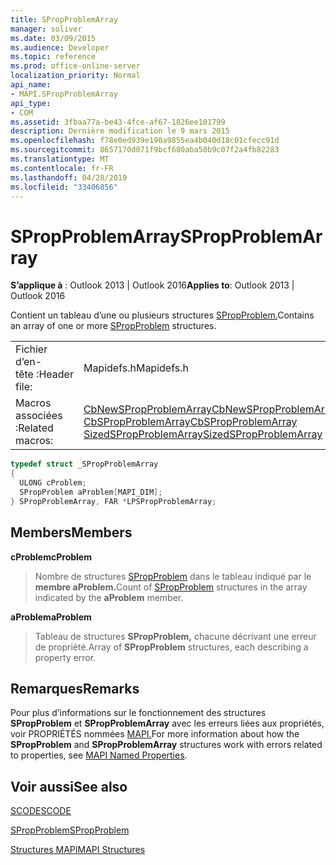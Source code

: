 ```yaml
---
title: SPropProblemArray
manager: soliver
ms.date: 03/09/2015
ms.audience: Developer
ms.topic: reference
ms.prod: office-online-server
localization_priority: Normal
api_name:
- MAPI.SPropProblemArray
api_type:
- COM
ms.assetid: 3fbaa77a-be43-4fce-af67-1826ee101799
description: Dernière modification le 9 mars 2015
ms.openlocfilehash: f78e0ed939e190a9855ea4b040d18c01cfecc91d
ms.sourcegitcommit: 8657170d071f9bcf680aba50b9c07f2a4fb82283
ms.translationtype: MT
ms.contentlocale: fr-FR
ms.lasthandoff: 04/28/2019
ms.locfileid: "33406856"
---
```

# <a name="spropproblemarray"></a><span data-ttu-id="c0e41-103">SPropProblemArray</span><span class="sxs-lookup"><span data-stu-id="c0e41-103">SPropProblemArray</span></span>

  
  
<span data-ttu-id="c0e41-104">**S’applique à** : Outlook 2013 | Outlook 2016</span><span class="sxs-lookup"><span data-stu-id="c0e41-104">**Applies to**: Outlook 2013 | Outlook 2016</span></span> 
  
<span data-ttu-id="c0e41-105">Contient un tableau d’une ou plusieurs structures [SPropProblem.](spropproblem.md)</span><span class="sxs-lookup"><span data-stu-id="c0e41-105">Contains an array of one or more [SPropProblem](spropproblem.md) structures.</span></span> 
  
|||
|:-----|:-----|
|<span data-ttu-id="c0e41-106">Fichier d’en-tête :</span><span class="sxs-lookup"><span data-stu-id="c0e41-106">Header file:</span></span>  <br/> |<span data-ttu-id="c0e41-107">Mapidefs.h</span><span class="sxs-lookup"><span data-stu-id="c0e41-107">Mapidefs.h</span></span>  <br/> |
|<span data-ttu-id="c0e41-108">Macros associées :</span><span class="sxs-lookup"><span data-stu-id="c0e41-108">Related macros:</span></span>  <br/> |[<span data-ttu-id="c0e41-109">CbNewSPropProblemArray</span><span class="sxs-lookup"><span data-stu-id="c0e41-109">CbNewSPropProblemArray</span></span>](cbnewspropproblemarray.md) <br/> [<span data-ttu-id="c0e41-110">CbSPropProblemArray</span><span class="sxs-lookup"><span data-stu-id="c0e41-110">CbSPropProblemArray</span></span>](cbspropproblemarray.md) <br/> [<span data-ttu-id="c0e41-111">SizedSPropProblemArray</span><span class="sxs-lookup"><span data-stu-id="c0e41-111">SizedSPropProblemArray</span></span>](sizedspropproblemarray.md) <br/> |
   
```cpp
typedef struct _SPropProblemArray
{
  ULONG cProblem;
  SPropProblem aProblem[MAPI_DIM];
} SPropProblemArray, FAR *LPSPropProblemArray;

```

## <a name="members"></a><span data-ttu-id="c0e41-112">Members</span><span class="sxs-lookup"><span data-stu-id="c0e41-112">Members</span></span>

 <span data-ttu-id="c0e41-113">**cProblem**</span><span class="sxs-lookup"><span data-stu-id="c0e41-113">**cProblem**</span></span>
  
> <span data-ttu-id="c0e41-114">Nombre de structures [SPropProblem](spropproblem.md) dans le tableau indiqué par le **membre aProblem.**</span><span class="sxs-lookup"><span data-stu-id="c0e41-114">Count of [SPropProblem](spropproblem.md) structures in the array indicated by the **aProblem** member.</span></span> 
    
 <span data-ttu-id="c0e41-115">**aProblem**</span><span class="sxs-lookup"><span data-stu-id="c0e41-115">**aProblem**</span></span>
  
> <span data-ttu-id="c0e41-116">Tableau de structures **SPropProblem,** chacune décrivant une erreur de propriété.</span><span class="sxs-lookup"><span data-stu-id="c0e41-116">Array of **SPropProblem** structures, each describing a property error.</span></span> 
    
## <a name="remarks"></a><span data-ttu-id="c0e41-117">Remarques</span><span class="sxs-lookup"><span data-stu-id="c0e41-117">Remarks</span></span>

<span data-ttu-id="c0e41-118">Pour plus d’informations sur le fonctionnement des structures **SPropProblem** et **SPropProblemArray** avec les erreurs liées aux propriétés, voir PROPRIÉTÉS nommées [MAPI.](mapi-named-properties.md)</span><span class="sxs-lookup"><span data-stu-id="c0e41-118">For more information about how the **SPropProblem** and **SPropProblemArray** structures work with errors related to properties, see [MAPI Named Properties](mapi-named-properties.md).</span></span> 
  
## <a name="see-also"></a><span data-ttu-id="c0e41-119">Voir aussi</span><span class="sxs-lookup"><span data-stu-id="c0e41-119">See also</span></span>



[<span data-ttu-id="c0e41-120">SCODE</span><span class="sxs-lookup"><span data-stu-id="c0e41-120">SCODE</span></span>](scode.md)
  
[<span data-ttu-id="c0e41-121">SPropProblem</span><span class="sxs-lookup"><span data-stu-id="c0e41-121">SPropProblem</span></span>](spropproblem.md)


[<span data-ttu-id="c0e41-122">Structures MAPI</span><span class="sxs-lookup"><span data-stu-id="c0e41-122">MAPI Structures</span></span>](mapi-structures.md)

